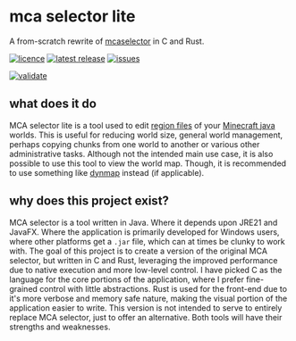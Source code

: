 # mca selector lite
A from-scratch rewrite of [mcaselector](https://github.com/Querz/mcaselector) in C and Rust.

[![licence](https://img.shields.io/github/license/thepigeongenerator/mcaselector-lite.svg)](https://github.com/thepigeongenerator/mcaselector-lite/blob/master/LICENSE)
[![latest release](https://img.shields.io/github/release/thepigeongenerator/mcaselector-lite.svg)](https://github.com/thepigeongenerator/mcaselector-lite/releases/)
[![issues](https://img.shields.io/github/issues/thepigeongenerator/mcaselector-lite.svg)](https://github.com/thepigeongenerator/mcaselector-lite/issues/)

[![validate](https://github.com/thepigeongenerator/mcaselector-lite/actions/workflows/validate.yaml/badge.svg)](https://github.com/thepigeongenerator/mcaselector-lite/actions/workflows/validate.yaml)


## what does it do
MCA selector lite is a tool used to edit [region files](https://minecraft.wiki/w/Region_file_format) of your [Minecraft java](https://minecraft.wiki/w/Java_Edition) worlds.
This is useful for reducing world size, general world management, perhaps copying chunks from one world to another or various other administrative tasks.
Although not the intended main use case, it is also possible to use this tool to view the world map. Though, it is recommended to use something like [dynmap](https://dynmap.wiki.gg/wiki/Home) instead (if applicable).

## why does this project exist?
MCA selector is a tool written in Java. Where it depends upon JRE21 and JavaFX. Where the application is primarily developed for Windows users, where other platforms get a `.jar` file, which can at times be clunky to work with.
The goal of this project is to create a version of the original MCA selector, but written in C and Rust, leveraging the improved performance due to native execution and more low-level control.
I have picked C as the language for the core portions of the application, where I prefer fine-grained control with little abstractions.
Rust is used for the front-end due to it's more verbose and memory safe nature, making the visual portion of the application easier to write.
This version is not intended to serve to entirely replace MCA selector, just to offer an alternative. Both tools will have their strengths and weaknesses.
